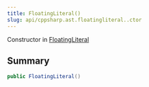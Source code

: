 ```yaml
---
title: FloatingLiteral()
slug: api/cppsharp.ast.floatingliteral..ctor
---
```

Constructor in [FloatingLiteral](/api/cppsharp/ast/floatingliteral)

## Summary



```csharp
public FloatingLiteral()
```

